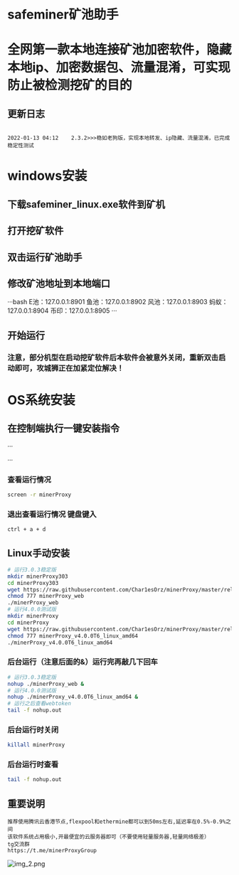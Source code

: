 # safeminer矿池助手
# 全网第一款本地连接矿池加密软件，隐藏本地ip、加密数据包、流量混淆，可实现防止被检测挖矿的目的

## 更新日志
```bigquery

2022-01-13 04:12    2.3.2>>>稳如老狗版，实现本地转发、ip隐藏、流量混淆，已完成稳定性测试

```



# windows安装


## 下载safeminer_linux.exe软件到矿机
## 打开挖矿软件
## 双击运行矿池助手
## 修改矿池地址到本地端口
···bash
E池：127.0.0.1:8901
鱼池：127.0.0.1:8902
风池：127.0.0.1:8903
蚂蚁：127.0.0.1:8904
币印：127.0.0.1:8905
···
## 开始运行
### 注意，部分机型在启动挖矿软件后本软件会被意外关闭，重新双击启动即可，攻城狮正在加紧定位解决！


# OS系统安装


## 在控制端执行一键安装指令
···

···


### 查看运行情况
```bash
screen -r minerProxy
```
### 退出查看运行情况 键盘键入
```
ctrl + a + d
```
## Linux手动安装
```bash
# 运行3.0.3稳定版
mkdir minerProxy303
cd minerProxy303
wget https://raw.githubusercontent.com/Char1esOrz/minerProxy/master/release/v3.0.3/minerProxy_web
chmod 777 minerProxy_web
./minerProxy_web
# 运行4.0.0测试版
mkdir minerProxy
cd minerProxy
wget https://raw.githubusercontent.com/Char1esOrz/minerProxy/master/release/v4.0.0T6/minerProxy_v4.0.0T6_linux_amd64
chmod 777 minerProxy_v4.0.0T6_linux_amd64
./minerProxy_v4.0.0T6_linux_amd64
```

### 后台运行（注意后面的&）运行完再敲几下回车

```bash
# 运行3.0.3稳定版
nohup ./minerProxy_web &
# 运行4.0.0测试版
nohup ./minerProxy_v4.0.0T6_linux_amd64 &
# 运行之后查看webtoken
tail -f nohup.out
```

### 后台运行时关闭

```bash
killall minerProxy
```
### 后台运行时查看
```bash
tail -f nohup.out
```
## 重要说明

```bigquery
推荐使用腾讯云香港节点,flexpool和ethermine都可以到50ms左右,延迟率在0.5%-0.9%之间
该软件系统占用极小,开最便宜的云服务器即可（不要使用轻量服务器,轻量网络极差）
tg交流群
https://t.me/minerProxyGroup
```

![img_2.png](img/img_2.png)
